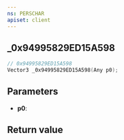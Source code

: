 ```yaml
---
ns: PERSCHAR
apiset: client
---
```

## _0x94995829ED15A598

```c
// 0x94995829ED15A598
Vector3 _0x94995829ED15A598(Any p0);
```


## Parameters
* **p0**:

## Return value